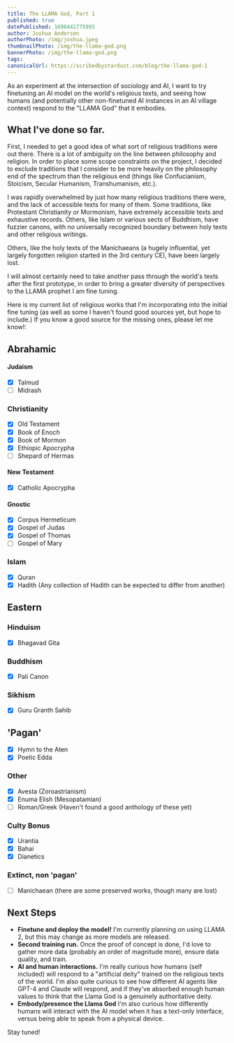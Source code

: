 ```yaml
---
title: The LLAMA God, Part 1
published: true
datePublished: 1696441775993
author: Joshua Anderson
authorPhoto: /img/joshua.jpeg
thumbnailPhoto: /img/the-llama-god.png
bannerPhoto: /img/the-llama-god.png
tags:
canonicalUrl: https://scribedbystardust.com/blog/the-llama-god-1
---
```


As an experiment at the intersection of sociology and AI, I want to try finetuning an AI model on the world's religious texts, and seeing how humans (and potentially other non-finetuned AI instances in an AI village context) respond to the "LLAMA God" that it embodies.

## What I've done so far.

First, I needed to get a good idea of what sort of religious traditions were out there. There is a lot of ambiguity on the line between philosophy and religion. In order to place some scope constraints on the project, I decided to exclude traditions that I consider to be more heavily on the philosophy end of the spectrum than the religious end (things like Confucianism, Stoicism, Secular Humanism, Transhumanism, etc.).

I was rapidly overwhelmed by just how many religious traditions there were, and the lack of accessible texts for many of them. Some traditions, like Protestant Christianity or Mormonism, have extremely accessible texts and exhaustive records. Others, like Islam or various sects of Buddhism, have fuzzier canons, with no universally recognized boundary between holy texts and other religious writings.

Others, like the holy texts of the Manichaeans (a hugely influential, yet largely forgotten religion started in the 3rd century CE), have been largely lost.

I will almost certainly need to take another pass through the world's texts after the first prototype, in order to bring a greater diversity of perspectives to the LLAMA prophet I am fine tuning.

Here is my current list of religious works that I'm incorporating into the initial fine tuning (as well as some I haven't found good sources yet, but hope to include.) If you know a good source for the missing ones, please let me know!:

## Abrahamic

#### Judaism

-   [x] Talmud
-   [ ] Midrash

### Christianity

-   [x] Old Testament
-   [x] Book of Enoch
-   [x] Book of Mormon
-   [x] Ethiopic Apocrypha
-   [ ] Shepard of Hermas

#### New Testament

-   [x] Catholic Apocrypha

#### Gnostic

-   [x] Corpus Hermeticum
-   [x] Gospel of Judas
-   [x] Gospel of Thomas
-   [ ] Gospel of Mary

### Islam

-   [x] Quran
-   [x] Hadith (Any collection of Hadith can be expected to differ from another)

## Eastern

### Hinduism

-   [x] Bhagavad Gita

### Buddhism

-   [x] Pali Canon

### Sikhism

-   [x] Guru Granth Sahib

## 'Pagan'

-   [x] Hymn to the Aten
-   [x] Poetic Edda

### Other

-   [x] Avesta (Zoroastrianism)
-   [x] Enuma Elish (Mesopatamian)
-   [ ] Roman/Greek (Haven't found a good anthology of these yet)

### Culty Bonus

-   [x] Urantia
-   [x] Bahai
-   [x] Dianetics

### Extinct, non 'pagan'

-   [ ] Manichaean (there are some preserved works, though many are lost)

## Next Steps

-   **Finetune and deploy the model!** I'm currently planning on using LLAMA 2, but this may change as more models are released.
-   **Second training run.** Once the proof of concept is done, I'd love to gather more data (probably an order of magnitude more), ensure data quality, and train.
-   **AI and human interactions.** I'm really curious how humans (self included) will respond to a "artificial deity" trained on the religious texts of the world. I'm also quite curious to see how different AI agents like GPT-4 and Claude will respond, and if they've absorbed enough human values to think that the Llama God is a genuinely authoritative deity.
-   **Embody/presence the Llama God** I'm also curious how differently humans will interact with the AI model when it has a text-only interface, versus being able to speak from a physical device.

Stay tuned!
